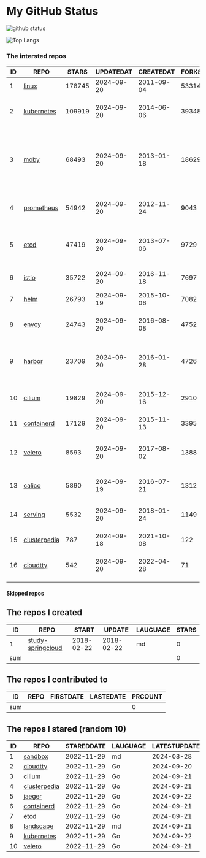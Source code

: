 # My GitHub Status

<img src="https://github-readme-stats-1.yihong0618.vercel.app/api?username=daoqingniu&show_icons=true&&&hide_title=true&count_private=true" alt="github status" />

![Top Langs](https://github-readme-stats-1.yihong0618.vercel.app/api/top-langs/?username=daoqingniu&layout=compact)

<!--START_SECTION:github_repos-->
### The intersted repos
| ID |                              REPO                               | STARS  | UPDATEDAT  | CREATEDAT  | FORKSCOUNT |                                                DESCRIPTIONS                                                |
|----|-----------------------------------------------------------------|--------|------------|------------|------------|------------------------------------------------------------------------------------------------------------|
|  1 | [linux](https://github.com/torvalds/linux)                      | 178745 | 2024-09-20 | 2011-09-04 |      53314 | Linux kernel source tree                                                                                   |
|  2 | [kubernetes](https://github.com/kubernetes/kubernetes)          | 109919 | 2024-09-20 | 2014-06-06 |      39348 | Production-Grade Container Scheduling and Management                                                       |
|  3 | [moby](https://github.com/moby/moby)                            |  68493 | 2024-09-20 | 2013-01-18 |      18629 | The Moby Project - a collaborative project for the container ecosystem to assemble container-based systems |
|  4 | [prometheus](https://github.com/prometheus/prometheus)          |  54942 | 2024-09-20 | 2012-11-24 |       9043 | The Prometheus monitoring system and time series database.                                                 |
|  5 | [etcd](https://github.com/etcd-io/etcd)                         |  47419 | 2024-09-20 | 2013-07-06 |       9729 | Distributed reliable key-value store for the most critical data of a distributed system                    |
|  6 | [istio](https://github.com/istio/istio)                         |  35722 | 2024-09-20 | 2016-11-18 |       7697 | Connect, secure, control, and observe services.                                                            |
|  7 | [helm](https://github.com/helm/helm)                            |  26793 | 2024-09-19 | 2015-10-06 |       7082 | The Kubernetes Package Manager                                                                             |
|  8 | [envoy](https://github.com/envoyproxy/envoy)                    |  24743 | 2024-09-20 | 2016-08-08 |       4752 | Cloud-native high-performance edge/middle/service proxy                                                    |
|  9 | [harbor](https://github.com/goharbor/harbor)                    |  23709 | 2024-09-20 | 2016-01-28 |       4726 | An open source trusted cloud native registry project that stores, signs, and scans content.                |
| 10 | [cilium](https://github.com/cilium/cilium)                      |  19829 | 2024-09-20 | 2015-12-16 |       2910 | eBPF-based Networking, Security, and Observability                                                         |
| 11 | [containerd](https://github.com/containerd/containerd)          |  17129 | 2024-09-20 | 2015-11-13 |       3395 | An open and reliable container runtime                                                                     |
| 12 | [velero](https://github.com/vmware-tanzu/velero)                |   8593 | 2024-09-20 | 2017-08-02 |       1388 | Backup and migrate Kubernetes applications and their persistent volumes                                    |
| 13 | [calico](https://github.com/projectcalico/calico)               |   5890 | 2024-09-19 | 2016-07-21 |       1312 | Cloud native networking and network security                                                               |
| 14 | [serving](https://github.com/knative/serving)                   |   5532 | 2024-09-20 | 2018-01-24 |       1149 | Kubernetes-based, scale-to-zero, request-driven compute                                                    |
| 15 | [clusterpedia](https://github.com/clusterpedia-io/clusterpedia) |    787 | 2024-09-18 | 2021-10-08 |        122 | The Encyclopedia of Kubernetes clusters                                                                    |
| 16 | [cloudtty](https://github.com/cloudtty/cloudtty)                |    542 | 2024-09-20 | 2022-04-28 |         71 | A Friendly Kubernetes CloudShell (Web Terminal) !                                                          |



#### Skipped repos
<!--END_SECTION:github_repos-->

<!--START_SECTION:my_github-->
## The repos I created
| ID  |                                 REPO                                 |   START    |   UPDATE   | LAUGUAGE | STARS |
|-----|----------------------------------------------------------------------|------------|------------|----------|-------|
|   1 | [study-springcloud](https://github.com/daoqingniu/study-springcloud) | 2018-02-22 | 2018-02-22 | md       |     0 |
| sum |                                                                      |            |            |          |     0 |

## The repos I contributed to
| ID  | REPO | FIRSTDATE | LASTEDATE | PRCOUNT |
|-----|------|-----------|-----------|---------|
| sum |      |           |           |       0 |

## The repos I stared (random 10)
| ID |                              REPO                               | STAREDDATE | LAUGUAGE | LATESTUPDATE |
|----|-----------------------------------------------------------------|------------|----------|--------------|
|  1 | [sandbox](https://github.com/cncf/sandbox)                      | 2022-11-29 | md       | 2024-08-28   |
|  2 | [cloudtty](https://github.com/cloudtty/cloudtty)                | 2022-11-29 | Go       | 2024-09-20   |
|  3 | [cilium](https://github.com/cilium/cilium)                      | 2022-11-29 | Go       | 2024-09-21   |
|  4 | [clusterpedia](https://github.com/clusterpedia-io/clusterpedia) | 2022-11-29 | Go       | 2024-09-21   |
|  5 | [jaeger](https://github.com/jaegertracing/jaeger)               | 2022-11-29 | Go       | 2024-09-22   |
|  6 | [containerd](https://github.com/containerd/containerd)          | 2022-11-29 | Go       | 2024-09-21   |
|  7 | [etcd](https://github.com/etcd-io/etcd)                         | 2022-11-29 | Go       | 2024-09-21   |
|  8 | [landscape](https://github.com/cncf/landscape)                  | 2022-11-29 | md       | 2024-09-21   |
|  9 | [kubernetes](https://github.com/kubernetes/kubernetes)          | 2022-11-29 | Go       | 2024-09-22   |
| 10 | [velero](https://github.com/vmware-tanzu/velero)                | 2022-11-29 | Go       | 2024-09-21   |

<!--END_SECTION:my_github-->
